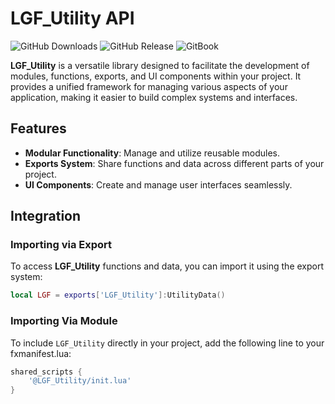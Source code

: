 # LGF_Utility API

![GitHub Downloads](https://img.shields.io/github/downloads/ENT510/LGF_Utility/total?logo=github)
![GitHub Release](https://img.shields.io/github/v/release/ENT510/LGF_Utility?logo=github)
![GitBook](https://img.shields.io/badge/Documentation-GitBook-blue)


**LGF_Utility** is a versatile library designed to facilitate the development of modules, functions, exports, and UI components within your project. It provides a unified framework for managing various aspects of your application, making it easier to build complex systems and interfaces.

## Features

- **Modular Functionality**: Manage and utilize reusable modules.
- **Exports System**: Share functions and data across different parts of your project.
- **UI Components**: Create and manage user interfaces seamlessly.

## Integration

### Importing via Export

To access **LGF_Utility** functions and data, you can import it using the export system:

```lua
local LGF = exports['LGF_Utility']:UtilityData()
```

### Importing Via Module

To include `LGF_Utility` directly in your project, add the following line to your fxmanifest.lua:

```lua
shared_scripts {
    '@LGF_Utility/init.lua'
}
```
